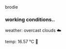 brodie

<!--weather_start-->
### working conditions..

weather: overcast clouds ☁️

temp: 16.57 °C 👕

<!--weather_end-->
